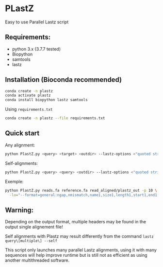 # PLastZ
Easy to use Parallel Lastz script

## Requirements:
- python 3.x (3.7.7 tested)
- Biopython
- samtools
- lastz

## Installation (Bioconda recommended)
```bash
conda create -n plastz
conda activate plastz
conda install biopython lastz samtools
```
Using `requirements.txt`
```bash
conda create -n plastz --file requirements.txt
```

## Quick start
Any alignment:
```bash
python PlastZ.py <query> <target> <outdir> --lastz-options <"quoted string"> --processes <INT>
```

Self-alignments:
```bash
python PlastZ.py <query> <query> <outdir> --lastz-options <"quoted string"> --processes <INT>
```

Exemple:
```bash
python PlastZ.py reads.fa reference.fa read_aligned/plastz_out -p 10 \
  -lo="--format=general:ngap,nmismatch,name1,size1,length1,start1,end1,name2,size2,length2,start2,end2,identity"
```


## Warning:
Depending on the output format, multiple headers may be found in the output single alignement file!

Self alignments with Plastz <query> <query> may result differently from the command `lastz query\[multiple\] --self`

This script only launches many parallel Lastz alignments, using it with many sequences will help improve runtime but is still not as efficient as using another multithreaded software. 
